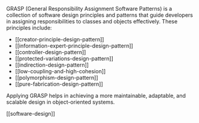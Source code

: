 GRASP (General Responsibility Assignment Software Patterns) is a collection of software design principles and patterns that guide developers in assigning responsibilities to classes and objects effectively. These principles include:

- [[creator-principle-design-pattern]]
- [[information-expert-principle-design-pattern]]
- [[controller-design-pattern]]
- [[protected-variations-design-pattern]]
- [[indirection-design-pattern]]
- [[low-coupling-and-high-cohesion]]
- [[polymorphism-design-pattern]]
- [[pure-fabrication-design-pattern]]

Applying GRASP helps in achieving a more maintainable, adaptable, and scalable design in object-oriented systems.

[[software-design]]